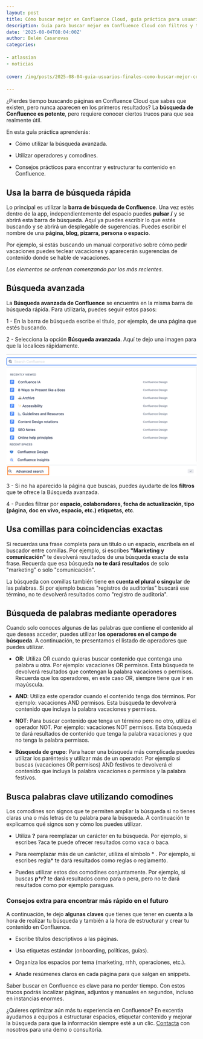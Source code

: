 ```yaml
---
layout: post
title: Cómo buscar mejor en Confluence Cloud, guía práctica para usuarios
description: Guía para buscar mejor en Confluence Cloud con filtros y trucos.
date: '2025-08-04T08:04:00Z'
author: Belén Casanovas
categories:

- atlassian
- noticias

cover: /img/posts/2025-08-04-guia-usuarios-finales-como-buscar-mejor-confluence.png

---
```


¿Pierdes tiempo buscando páginas en Confluence Cloud que sabes que existen, pero nunca aparecen en los primeros resultados? La **búsqueda de Confluence es potente**, pero requiere conocer ciertos trucos para que sea realmente útil.

En esta guía práctica aprenderás:

- Cómo utilizar la búsqueda avanzada.

- Utilizar operadores y comodines.

- Consejos prácticos para encontrar y estructurar tu contenido en Confluence. 


<h2>Usa la barra de búsqueda rápida</h2>

Lo principal es utilizar la **barra de búsqueda de Confluence**. Una vez estés dentro de la app, independientemente del espacio puedes **pulsar /** y se abrirá esta barra de búsqueda. Aquí ya puedes escribir lo que estés buscando y se abrirá un desplegable de sugerencias. Puedes escribir el nombre de una **página, blog, pizarra, persona o espacio**.

Por ejemplo, si estás buscando un manual corporativo sobre cómo pedir vacaciones puedes teclear vacaciones y aparecerán sugerencias de contenido donde se hable de vacaciones.

*Los elementos se ordenan comenzando por los más recientes*.

<h2>Búsqueda avanzada</h2>

La **Búsqueda avanzada de Confluence** se encuentra en la misma barra de búsqueda rápida. Para utilizarla, puedes seguir estos pasos: 

1 - En la barra de búsqueda escribe el título, por ejemplo, de una página que estés buscando. <br>

2 - Selecciona la opción **Búsqueda avanzada**. Aquí te dejo una imagen para que la localices rápidamente. <br>

<div style="text-align: center;">
<img src="/img/atlassian-products/confluence-busqueda-avanzada.png" alt="Búsqueda avanzada en Confluence" width="600">
</div>


3 - Si no ha aparecido la página que buscas, puedes ayudarte de los **filtros** que te ofrece la Búsqueda avanzada. <br>

4 - Puedes filtrar por **espacio, colaboradores, fecha de actualización, tipo (página, doc en vivo, espacio, etc.) etiquetas, etc**. <br>

<h2>Usa comillas para coincidencias exactas</h2>

Si recuerdas una frase completa para un título o un espacio, escríbela en el buscador entre comillas. Por ejemplo, si escribes **"Marketing y comunicación"** te devolverá resultados de una búsqueda exacta de esta frase. Recuerda que esa búsqueda **no te dará resultados** de solo "marketing" o solo "comunicación".

La búsqueda con comillas también tiene **en cuenta el plural o singular** de las palabras. Si por ejemplo buscas "registros de auditorías" buscará ese término, no te devolverá resultados como "registro de auditoría". 

<h2>Búsqueda de palabras mediante operadores</h2>

Cuando solo conoces algunas de las palabras que contiene el contenido al que deseas acceder, puedes utilizar **los operadores en el campo de búsqueda**. A continuación, te presentamos el listado de operadores que puedes utilizar. 

- **OR**: Utiliza OR cuando quieras buscar contenido que contenga una palabra u otra. Por ejemplo: vacaciones OR permisos. Esta búsqueda te devolverá resultados que contengan la palabra vacaciones o permisos. Recuerda que los operadores, en este caso OR, siempre tiene que ir en mayúscula. <br>

- **AND**: Utiliza este operador cuando el contenido tenga dos términos. Por ejemplo: vacaciones AND permisos. Esta búsqueda te devolverá contenido que incluya la palabra vacaciones y permisos. 

- **NOT**: Para buscar contenido que tenga un término pero no otro, utiliza el operador NOT. Por ejemplo: vacaciones NOT permisos. Esta búsqueda te dará resultados de contenido que tenga la palabra vacaciones y que no tenga la palabra permisos. 

- **Búsqueda de grupo**: Para hacer una búsqueda más complicada puedes utilizar los paréntesis y utilizar más de un operador. Por ejemplo si buscas (vacaciones OR permisos) AND festivos te devolverá el contenido que incluya la palabra vacaciones o permisos y la palabra festivos. 

<h2>Busca palabras clave utilizando comodines</h2>

Los comodines son signos que te permiten ampliar la búsqueda si no tienes claras una o más letras de tu palabra para la búsqueda. A continuación te explicamos qué signos son y cómo los puedes utilizar.

- Utiliza **?** para reemplazar un carácter en tu búsqueda. Por ejemplo, si escribes ?aca te puede ofrecer resultados como vaca o baca.  <br>

- Para reemplazar más de un carácter, utiliza el símbolo * . Por ejemplo, si escribes regla* te dará resultados como reglas o reglamento.  <br>

- Puedes utilizar estos dos comodines conjuntamente. Por ejemplo, si buscas **p*r?** te dará resultados como para o pera, pero no te dará resultados como por ejemplo paraguas.  <br>

<h3>Consejos extra para encontrar más rápido en el futuro</h3>

A continuación, te dejo **algunas claves** que tienes que tener en cuenta a la hora de realizar tu búsqueda y también a la hora de estructurar y crear tu contenido en Confluence. 

- Escribe títulos descriptivos a las páginas. <br>

- Usa etiquetas estándar (onboarding, políticas, guías). <br>

- Organiza los espacios por tema (marketing, rrhh, operaciones, etc.). <br>

- Añade resúmenes claros en cada página para que salgan en snippets. <br>

Saber buscar en Confluence es clave para no perder tiempo. Con estos trucos podrás localizar páginas, adjuntos y manuales en segundos, incluso en instancias enormes. 

¿Quieres optimizar aún más tu experiencia en Confluence? En excentia ayudamos a equipos a estructurar espacios, etiquetar contenido y mejorar la búsqueda para que la información siempre esté a un clic.
[Contacta](/contacto) con nosotros para una demo o consultoría.
